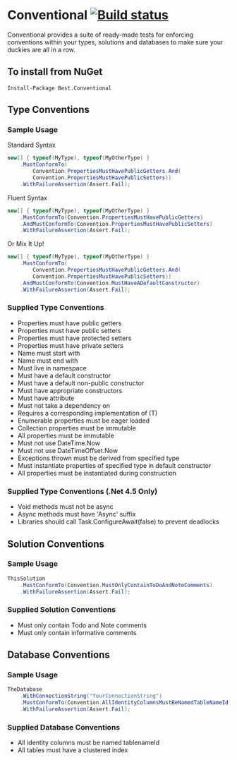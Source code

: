 Conventional [![Build status](https://ci.appveyor.com/api/projects/status/b34y026n60v9oe16?svg=true)](https://ci.appveyor.com/project/andrewabest/conventional)
============

Conventional provides a suite of ready-made tests for enforcing conventions within your types, solutions and databases to make sure your duckies are all in a row.

## To install from NuGet

    Install-Package Best.Conventional 
    
## Type Conventions

### Sample Usage

Standard Syntax
```c#
new[] { typeof(MyType), typeof(MyOtherType) }
    .MustConformTo(
        Convention.PropertiesMustHavePublicGetters.And(
        Convention.PropertiesMustHavePublicSetters))
    .WithFailureAssertion(Assert.Fail);
```

Fluent Syntax
```c#
new[] { typeof(MyType), typeof(MyOtherType) }
    .MustConformTo(Convention.PropertiesMustHavePublicGetters)
    .AndMustConformTo(Convention.PropertiesMustHavePublicSetters)
    .WithFailureAssertion(Assert.Fail);
```

Or Mix It Up!
```c#
new[] { typeof(MyType), typeof(MyOtherType) }
    .MustConformTo(
        Convention.PropertiesMustHavePublicGetters.And(
        Convention.PropertiesMustHavePublicSetters))
    .AndMustConformTo(Convention.MustHaveADefaultConstructor)
    .WithFailureAssertion(Assert.Fail);
```

### Supplied Type Conventions

- Properties must have public getters
- Properties must have public setters
- Properties must have protected setters
- Properties must have private setters
- Name must start with
- Name must end with
- Must live in namespace
- Must have a default constructor
- Must have a default non-public constructor
- Must have appropriate constructors
- Must have attribute
- Must not take a dependency on
- Requires a corresponding implementation of (T)
- Enumerable properties must be eager loaded
- Collection properties must be immutable
- All properties must be immutable
- Must not use DateTime.Now
- Must not use DateTimeOffset.Now
- Exceptions thrown must be derived from specified type
- Must instantiate properties of specified type in default constructor
- All properties must be instantiated during construction

### Supplied Type Conventions (.Net 4.5 Only)

- Void methods must not be async
- Async methods must have 'Async' suffix
- Libraries should call Task.ConfigureAwait(false) to prevent deadlocks

## Solution Conventions

### Sample Usage

```c#
ThisSolution
    .MustConformTo(Convention.MustOnlyContainToDoAndNoteComments)
    .WithFailureAssertion(Assert.Fail);
```

### Supplied Solution Conventions

- Must only contain Todo and Note comments
- Must only contain informative comments

## Database Conventions

### Sample Usage

```c#
TheDatabase
    .WithConnectionString("YourConnectionString")
    .MustConformTo(Convention.AllIdentityColumnsMustBeNamedTableNameId)
    .WithFailureAssertion(Assert.Fail);
```

### Supplied Database Conventions

- All identity columns must be named tablenameId
- All tables must have a clustered index